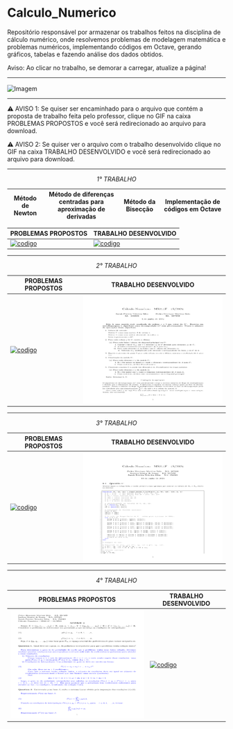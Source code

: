 # Calculo_Numerico
 Repositório responsável por armazenar os trabalhos feitos na disciplina de cálculo numérico, onde resolvemos problemas de modelagem matemática e problemas numéricos, implementando códigos em Octave, gerando gráficos, tabelas e fazendo análise dos dados obtidos. 
 
Aviso: Ao clicar no trabalho, se demorar a carregar, atualize a página!

---

<img align="center" src="https://github.com/user-attachments/assets/1f4573c4-ccd4-4079-8ecf-bd9b07ecdcc5" alt="Imagem" width="1000" height="200">

---

 ⚠️ AVISO 1: Se quiser ser encaminhado para o arquivo que contém a proposta de trabalho feita pelo professor, clique no GIF na caixa PROBLEMAS PROPOSTOS e você será redirecionado ao arquivo para download.&nbsp;
  
 ⚠️ AVISO 2: Se quiser ver o arquivo com o trabalho desenvolvido clique no GIF na caixa TRABALHO DESENVOLVIDO e você será redirecionado ao arquivo para download.

---

<div align="center">
 
 <i>1° TRABALHO</i> 

|Método de Newton |Método de diferenças centradas para aproximação de derivadas | Método da Bisecção | Implementação de códigos em Octave|
|-------------------|------------------------------------------------------------|--------------------|-----------------------------------|

| PROBLEMAS PROPOSTOS|TRABALHO DESENVOLVIDO|
|---------------------------------------------|--------------------------------------------------|
|<a href="https://github.com/pedrohenrique3dk/Calculo_Numerico/blob/main/Problemas%20Propostos%20-%20Atividade%201.pdf"><img src="https://github.com/user-attachments/assets/a461f73a-f96c-4ac7-aa6e-f4ad5f177477" alt = "codigo" width="400" height="250" max-width = 100%></a>|<a href="https://github.com/pedrohenrique3dk/Calculo_Numerico/blob/main/Trabalho%201.pdf"><img src="https://github.com/user-attachments/assets/7e24fe21-d65f-4fa2-9b01-f72f535e9731" alt = "codigo" width="400" height="250" max-width=100%></a>|

---

 <i>2° TRABALHO</i> 

| PROBLEMAS PROPOSTOS|TRABALHO DESENVOLVIDO|
|---------------------------------------------|--------------------------------------------------|
|<a href="https://github.com/pedrohenrique3dk/Calculo_Numerico/blob/main/Problemas%20Propostos%20-%20Atividade%20%202.pdf"><img src="" alt = "codigo" width="400" height="250" max-width = 100%></a>|<a href=""><img src="https://github.com/pedrohenrique3dk/Calculo_Numerico/blob/main/Trabalho%202.pdf" alt = "codigo" width="400" height="250" max-width=100%></a>|

---

 <i>3° TRABALHO</i> 

| PROBLEMAS PROPOSTOS|TRABALHO DESENVOLVIDO|
|---------------------------------------------|--------------------------------------------------|
|<a href="https://github.com/pedrohenrique3dk/Calculo_Numerico/blob/main/Trabalho%203.pdf"><img src="" alt = "codigo" width="400" height="250" max-width = 100%></a>|<a href=""><img src="https://github.com/pedrohenrique3dk/Calculo_Numerico/blob/main/Trabalho%203.pdf" alt = "codigo" width="400" height="250" max-width=100%></a>|

---

 <i>4° TRABALHO</i> 

| PROBLEMAS PROPOSTOS|TRABALHO DESENVOLVIDO|
|---------------------------------------------|--------------------------------------------------|
|<a href="https://github.com/pedrohenrique3dk/Calculo_Numerico/blob/main/Problemas%20Propostos%20-%20Atividade%204.pdf"><img src="https://github.com/pedrohenrique3dk/Calculo_Numerico/blob/main/Trabalho%204.pdf" alt = "codigo" width="400" height="250" max-width = 100%></a>|<a href=""><img src="" alt = "codigo" width="400" height="250" max-width=100%></a>|



</div>








